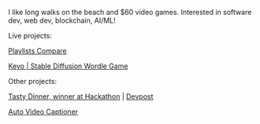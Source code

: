 

<!---
justbustin/justbustin is a ✨ special ✨ repository because its `README.md` (this file) appears on your GitHub profile.
You can click the Preview link to take a look at your changes.
--->

I like long walks on the beach and $60 video games. Interested in software dev, web dev, blockchain, AI/ML!

Live projects:

[Playlists Compare](https://playlistscompare.me)

[Keyo | Stable Diffusion Wordle Game](https://keyo.ai)


Other projects:

[Tasty Dinner, winner at Hackathon](https://github.com/willerf/TastyDinner) | [Devpost](https://devpost.com/software/tastyfood)

[Auto Video Captioner](https://github.com/yelnady/Speech-Captioner-for-English-Videos)

